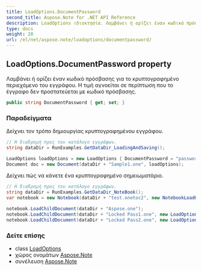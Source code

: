 ```yaml
---
title: LoadOptions.DocumentPassword
second_title: Aspose.Note for .NET API Reference
description: LoadOptions ιδιοκτησία. Λαμβάνει ή ορίζει έναν κωδικό πρόσβασης για το κρυπτογραφημένο περιεχόμενο του εγγράφου. Η τιμή αγνοείται σε περίπτωση που το έγγραφο δεν προστατεύεται με κωδικό πρόσβασης.
type: docs
weight: 20
url: /el/net/aspose.note/loadoptions/documentpassword/
---
```

## LoadOptions.DocumentPassword property

Λαμβάνει ή ορίζει έναν κωδικό πρόσβασης για το κρυπτογραφημένο περιεχόμενο του εγγράφου. Η τιμή αγνοείται σε περίπτωση που το έγγραφο δεν προστατεύεται με κωδικό πρόσβασης.

```csharp
public string DocumentPassword { get; set; }
```

### Παραδείγματα

Δείχνει τον τρόπο δημιουργίας κρυπτογραφημένου εγγράφου.

```csharp
// Η διαδρομή προς τον κατάλογο εγγράφων.
string dataDir = RunExamples.GetDataDir_LoadingAndSaving();

LoadOptions loadOptions = new LoadOptions { DocumentPassword = "password" };
Document doc = new Document(dataDir + "Sample1.one", loadOptions);
```

Δείχνει πώς να κάνετε ένα κρυπτογραφημένο σημειωματάριο.

```csharp
// Η διαδρομή προς τον κατάλογο εγγράφων.
string dataDir = RunExamples.GetDataDir_NoteBook();
var notebook = new Notebook(dataDir + "test.onetoc2", new NotebookLoadOptions() { DeferredLoading = true });

notebook.LoadChildDocument(dataDir + "Aspose.one");  
notebook.LoadChildDocument(dataDir + "Locked Pass1.one", new LoadOptions() { DocumentPassword = "pass" });
notebook.LoadChildDocument(dataDir + "Locked Pass2.one", new LoadOptions() { DocumentPassword = "pass2" });
```

### Δείτε επίσης

* class [LoadOptions](../)
* χώρος ονομάτων [Aspose.Note](../../loadoptions/)
* συνέλευση [Aspose.Note](../../../)


